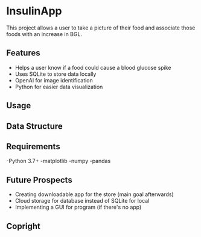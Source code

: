 # InsulinApp

This project allows a user to take a picture of their food and associate those foods with an increase in BGL. 

## Features
- Helps a user know if a food could cause a blood glucose spike
- Uses SQLite to store data locally
- OpenAI for image identification
- Python for easier data visualization


## Usage


## Data Structure


## Requirements
-Python 3.7+
-matplotlib
-numpy
-pandas

## Future Prospects
- Creating downloadable app for the store (main goal afterwards)
- Cloud storage for database instead of SQLite for local
- Implementing a GUI for program (if there's no app)

## Copright

